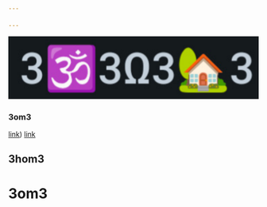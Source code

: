 ```yaml
---

---
```

![3om3ohm3home3-image!](3ohm3_univ.drawio.svg)

### 3om3

  [link](https://3om3.univer.se/))
<a href="(https://3om3.univer.se/)">link</a>

## 3hom3

# 3om3
